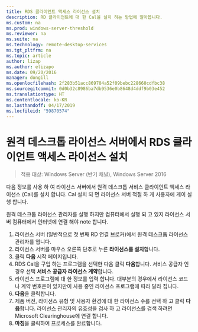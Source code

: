 ```yaml
---
title: RDS 클라이언트 액세스 라이선스 설치
description: RD 클라이언트에 대 한 Cal을 설치 하는 방법에 알아봅니다.
ms.custom: na
ms.prod: windows-server-threshold
ms.reviewer: na
ms.suite: na
ms.technology: remote-desktop-services
ms.tgt_pltfrm: na
ms.topic: article
author: lizap
ms.author: elizapo
ms.date: 09/20/2016
manager: dongill
ms.openlocfilehash: 2f283b51acc869704a52f09bebc228660cdfbc38
ms.sourcegitcommit: 0d0b32c8986ba7db9536e0b8648d4ddf9b03e452
ms.translationtype: HT
ms.contentlocale: ko-KR
ms.lasthandoff: 04/17/2019
ms.locfileid: "59870574"
---
```

# <a name="install-rds-client-access-licenses-on-the-remote-desktop-license-server"></a>원격 데스크톱 라이선스 서버에서 RDS 클라이언트 액세스 라이선스 설치

>적용 대상: Windows Server (반기 채널), Windows Server 2016

다음 정보를 사용 하 여 라이선스 서버에서 원격 데스크톱 서비스 클라이언트 액세스 라이선스 (Cal)를 설치 합니다. Cal 설치 되 면 라이선스 서버 적절 하 게 사용자에 게이 실행 합니다.

원격 데스크톱 라이선스 관리자를 실행 하지만 컴퓨터에서 실행 되 고 있지 라이선스 서버 컴퓨터에서 인터넷에 연결 해야 note 합니다.

1. 라이선스 서버 (일반적으로 첫 번째 RD 연결 브로커)에서 원격 데스크톱 라이선스 관리자를 엽니다.
2. 라이선스 서버를 마우스 오른쪽 단추로 누른 **라이선스를 설치**합니다.
3. 클릭 **다음** 시작 페이지입니다.
4. RDS Cal을 구입 하는 프로그램을 선택한 다음 클릭 **다음**합니다. 서비스 공급자 인 경우 선택 **서비스 공급자 라이선스 계약**합니다.
5. 라이선스 프로그램에 대 한 정보를 입력 합니다. 대부분의 경우에서 라이선스 코드나 계약 번호은이 있지만이 사용 중인 라이선스 프로그램에 따라 달라 집니다.
6. **다음**을 클릭합니다.
7. 제품 버전, 라이선스 유형 및 사용자 환경에 대 한 라이선스 수를 선택 하 고 클릭 **다음**합니다. 라이선스 관리자의 유효성을 검사 하 고 라이선스를 검색 하려면 Microsoft Clearinghouse에 연결 합니다.
8.  **마침**을 클릭하여 프로세스를 완료합니다.